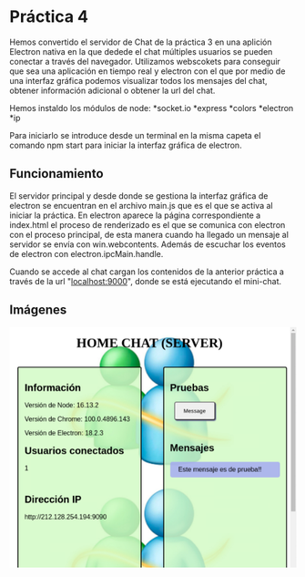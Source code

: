  # Práctica 4

Hemos convertido el servidor de Chat de la práctica 3 en una aplición Electron nativa en la que dedede el chat múltiples usuarios se pueden conectar a través del navegador. Utilizamos webscokets para conseguir que sea una aplicación en tiempo real y electron con el que por medio de una interfaz gráfica podemos visualizar todos los mensajes del chat, obtener información adicional o obtener la url del chat.

Hemos instaldo los módulos de node:
*socket.io
*express
*colors
*electron
*ip

Para iniciarlo se introduce desde un terminal en la misma capeta el comando npm start para iniciar la interfaz gráfica de electron.

## Funcionamiento 

El servidor principal y desde donde se gestiona la interfaz gráfica de electron se encuentran en el archivo main.js que es el que se activa al iniciar la práctica. En electron aparece la página correspondiente a index.html el proceso de renderizado es el que se comunica con electron con el proceso principal, de esta manera cuando ha llegado un mensaje al servidor se envía con win.webcontents. Además de escuchar los eventos de electron con electron.ipcMain.handle.

Cuando se accede al chat cargan los contenidos de la anterior práctica a través de la url "[localhost:9000](http://localhost:9090/)", donde se está ejecutando el mini-chat.

## Imágenes

![](https://github.com/saraft31/LTAW-Practicas/blob/main/P4/wiki.png)




